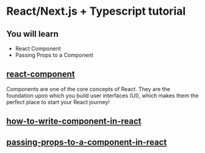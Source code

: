 # React/Next.js + Typescript tutorial

## You will learn
- React Component
- Passing Props to a Component

## [react-component](https://react.dev/learn/your-first-component)
Components are one of the core concepts of React. They are the foundation upon which you build user interfaces (UI), which makes them the perfect place to start your React journey!

## [how-to-write-component-in-react](https://github.com/codingjogo/react-nextjs-tutorial/commit/03ec781900a2c55a1c87b4ffc194419232b8b0f9)

## [passing-props-to-a-component-in-react](https://github.com/codingjogo/react-nextjs-tutorial/commit/9dd525e3226008fc02ec41e9fdf936f8d02748e0)